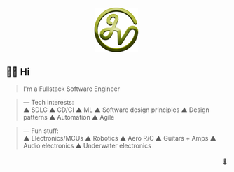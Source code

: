 <p align="center">
  <a href="https://jvk.to"><img src="./assets/img/jvk-logo.svg" alt="jv-k logo" width="100"></a>
</p>

## 👋🏻 Hi

> I'm a Fullstack Software Engineer

<!-- ## My stack -->
<!-- 
  Icons from: 
    https://github.com/simple-icons/simple-icons 
    https://simpleicons.org/?q=chart
    https://github.com/simpleicons/simpleicons.now.sh
    https://simpleicons.vercel.app/git/F05032
-->

<!-- Icons are generated from src/data/mystack.json -->
<blockquote>
<!-- START mystack -->
<!-- END mystack -->
</blockquote>

> — Tech interests: <br/> ▲ SDLC ▲ CD/CI ▲ ML ▲ Software design principles ▲ Design patterns ▲ Automation ▲ Agile

> — Fun stuff: <br/> ▲ Electronics/MCUs ▲ Robotics ▲ Aero R/C ▲ Guitars + Amps ▲ Audio electronics ▲ Underwater electronics

<p align="right">
  <sub><a href="https://github.com/jv-k/jv-k">🤖</a></sub>
</p>
<!--
Made with 🖤
-->
